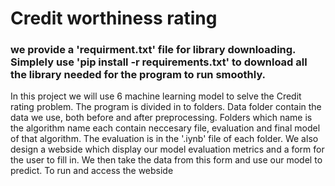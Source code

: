 # Credit worthiness rating

### we provide a 'requirment.txt' file for library downloading. Simplely use 'pip install -r requirements.txt' to download all the library needed for the program to run smoothly.

In this project we will use 6 machine learning model to selve the Credit rating problem. The program is divided in to folders. Data folder contain the data we use, both before and after preprocessing. Folders which name is the algorithm name each contain neccesary file, evaluation and final model of that algorithm. The evaluation is in the '.iynb' file of each folder. We also design a webside which display our model evaluation metrics and a form for the user to fill in. We then take the data from this form and use our model to predict.
To run and access the webside
